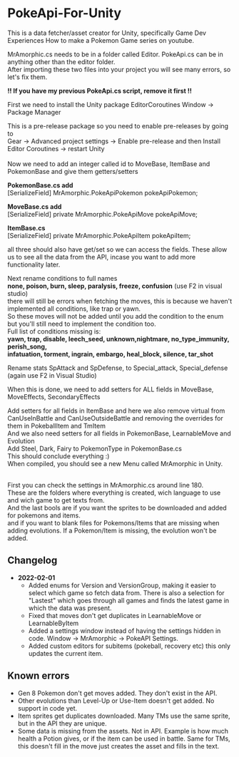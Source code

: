 # PokeApi-For-Unity

This is a data fetcher/asset creator for Unity, specifically Game Dev Experiences How to make a Pokemon Game series on youtube.<br>

MrAmorphic.cs needs to be in a folder called Editor. PokeApi.cs can be in anything other than the editor folder.<br>
After importing these two files into your project you will see many errors, so let's fix them.<br>

<b>!! If you have my previous PokeApi.cs script, remove it first !!</b><br>

First we need to install the Unity package EditorCoroutines
Window -> Package Manager<br>

This is a pre-release package so you need to enable pre-releases by going to<br>
Gear -> Advanced project settings -> Enable pre-release and then
Install Editor Coroutines -> restart Unity<br>
<br>
Now we need to add an integer called id to MoveBase, ItemBase and PokemonBase and give them getters/setters<br>

<b>PokemonBase.cs add</b><br>
[SerializeField] MrAmorphic.PokeApiPokemon pokeApiPokemon; 

<b>MoveBase.cs add</b><br>
[SerializeField] private MrAmorphic.PokeApiMove pokeApiMove; 

<b>ItemBase.cs</b><br>
[SerializeField] private MrAmorphic.PokeApiItem pokeApiItem;

all three should also have get/set so we can access the fields.
These allow us to see all the data from the API, incase you want to add more functionality later.<p>

Next rename conditions to full names <br>
  <b>none, poison, burn, sleep, paralysis, freeze, confusion</b> (use F2 in visual studio)<br>
there will still be errors when fetching the moves, this is because we haven't implemented all conditions, like trap or yawn.<br>
So these moves will not be added until you add the condition to the enum but you'll still need to implement the condition too.<br>
Full list of conditions missing is:<br>
<b>yawn, trap, disable, leech_seed, unknown,nightmare, no_type_immunity, perish_song,<br>
infatuation, torment, ingrain, embargo, heal_block, silence, tar_shot</b><br>
<p>
Rename stats SpAttack and SpDefense, to Special_attack, Special_defense (again use F2 in Visual Studio)
<p>

When this is done, we need to add setters for ALL fields in
MoveBase,  MoveEffects, SecondaryEffects<p>
Add setters for all fields in ItemBase
and here we also remove virtual from CanUseInBattle and CanUseOutsideBattle and removing the overrides for them in PokeballItem and TmItem
<br>
And we also need setters for all fields in PokemonBase, LearnableMove and Evolution
<br>
Add Steel, Dark, Fairy to PokemonType in PokemonBase.cs
<br>
This should conclude everything :)<br>
When compiled, you should see a new Menu called MrAmorphic in Unity. <p><br>
First you can check the settings in MrAmorphic.cs around line 180. <br>
These are the folders where everything is created, wich language to use and wich game to get texts from.<br>
And the last bools are if you want the sprites to be downloaded and added for pokemons and items.<br>
and if you want to blank files for Pokemons/Items that are missing when adding evolutions. If a Pokemon/Item is missing, the evolution won't be added.<br>

<h2>Changelog</h2>
<ul>
<li><b>2022-02-01</b><br>
<ul>
<li>Added enums for Version and VersionGroup, making it easier to select which game so fetch data from. There is also a selection for "Lastest" which goes through all games and finds the latest game in which the data was present.</li>
<li>Fixed that moves don't get duplicates in LearnableMove or LearnableByItem</li>
<li>Added a settings window instead of having the settings hidden in code. Window -> MrAmorphic -> PokeAPI Settings.</li>
<li>Added custom editors for subitems (pokeball, recovery etc) this only updates the current item.
</ul>
</li>
</ul>
  
<h2>Known errors</h2>
<ul>
<li>Gen 8 Pokemon don't get moves added. They don't exist in the API.</li>
<li>Other evolutions than Level-Up or Use-Item doesn't get added. No support in code yet.</li>
<li>Item sprites get duplicates downloaded. Many TMs use the same sprite, but in the API they are unique.</li>
<li>Some data is missing from the assets. Not in API. Example is how much health a Potion gives, or if the item can be used in battle. Same for TMs, this doesn't fill in the move just creates the asset and fills in the text.</li>
</ul>
    

